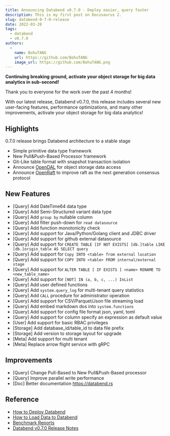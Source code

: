 ```yaml
---
title: Announcing Databend v0.7.0 - Deploy easier, query faster
description: This is my first post on Docusaurus 2.
slug: databend-0-7-0-release
date: 2022-03-28
tags:
  - databend
  - v0.7.0
authors:
  - 
    name: BohuTANG
    url: https://github.com/BohuTANG
    image_url: https://github.com/BohuTANG.png
---
```


**Continuing breaking ground, activate your object storage for big data analytics in sub-second!**

<!--truncate-->

Thank you to everyone for the work over the past 4 months!

With our latest release, Databend v0.7.0, this release includes several new user-facing features, performance optimizations, and many other improvements, activate your object storage for big data analytics!

## Highlights

0.7.0 release brings Databend architecture to a stable stage

* Simple primitive data type framework
* New Pull&Push-Based Processor framework
* Git-Like table format with snapshot transaction isolation
* Announce [OpenDAL](https://github.com/datafuselabs/opendal) for object storage data access
* Announce [OpenRaft](https://github.com/datafuselabs/openraft) to improve raft as the next generation consensus protocol

## New Features

* [Query]  Add DateTime64 data type
* [Query]  Add Semi-Structured variant data type
* [Query]  Add `group by` nullable column
* [Query]  Add filter push-down for `read datasource`
* [Query]  Add function monotonicity check
* [Query]  Add support for Java/Python/Golang client and JDBC driver
* [Query]  Add support for github external datasource
* [Query]  Add support for `CREATE TABLE [IF NOT EXISTS] [db.]table LIKE [db.]origin_table AS SELECT query`
* [Query]  Add support for `Copy INTO <table> from external location`
* [Query]  Add support for `COPY INTO <table> FROM internal/external stage`
* [Query]  Add support for `ALTER TABLE [ IF EXISTS ] <name> RENAME TO <new_table_name>`
* [Query]  Add support for `[NOT] IN (a, b, c, ...) InList`
* [Query]  Add user defined functions
* [Query]  Add `system.query_log` for multi-tenant query statistics
* [Query]  Add `CALL` procedure for administrator operation
* [Query]  Add support for CSV/Parquet/Json file streaming load
* [Query]  Add embed markdown dos into `system.functions`
* [Query]  Add support for config file format json, yaml, toml
* [Query]  Add support for column specify an expression as default value
* [User]   Add support for basic RBAC privileges
* [Storage]  Add database_id/table_id to data file prefix
* [Storage]  Add version to storage layout for upgrade
* [Meta]  Add support for multi tenant
* [Meta] Replace arrow flight service with gRPC

## Improvements
* [Query] Change Pull-Based to New Pull&Push-Based processor
* [Query]  Improve parallel write performance
* [Doc] Better documentation https://databend.rs

## Reference

* [How to Deploy Databend](https://databend.rs/doc/deploy)
* [How to Load Data to Databend](https://databend.rs/doc/load-data)
* [Benchmark Reports](https://databend.rs/doc/performance)
* [Databend v0.7.0 Release Notes](https://github.com/datafuselabs/databend/releases/tag/v0.7.0-nightly)
